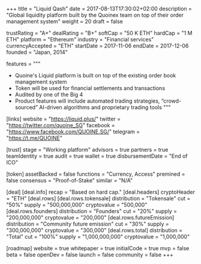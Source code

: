 +++
title = "Liquid Qash"
date = 2017-08-13T17:30:02+02:00
description = "Global liquidity platform built by the Quoinex team on top of their order management system"
weight = 20
draft = false

trustRating = "A+"
dealRating = "B+"
softCap = "50 K ETH"
hardCap = "1 M ETH"
platform = "Ethereum"
industry = "Financial services"
currencyAccepted = "ETH"
startDate = 2017-11-06
endDate = 2017-12-06
founded = "Japan, 2014"

features = """
- Quoine's Liquid platform is built on top of the existing order book management system
- Token will be used for financial settlements and transactions
- Audited by one of the Big 4
- Product features will include automated trading strategies, “crowd-sourced” AI-driven algorithms and proprietary trading tools
"""

[links]
  website = "https://liquid.plus/"
  twitter = "https://twitter.com/quoine_SG"
  facebook = "https://www.facebook.com/QUOINE.SG/"
  telegram = "https://t.me/QUOINE"


[trust]
  stage = "Working platform"
  advisors = true
  partners = true
  teamIdentity = true
  audit = true
  wallet = true
  disbursementDate = "End of ICO"

[token]
  assetBacked = false
  functions = "Currency, Access"
  premined = false
  consensus = "Proof-of-Stake"
  similar = "N/A"

[deal]
  [deal.info]
    recap = "Based on hard cap."
  [deal.headers]
    cryptoHeader = "ETH"
  [deal.rows]
    [deal.rows.tokensale]
      distribution = "Tokensale"
      cut = "50%"
      supply = "500,000,000"
      cryptovalue = "500,000"
    [deal.rows.founders]
      distribution = "Founders"
      cut = "20%"
      supply = "200,000,000"
      cryptovalue = "200,000"
    [deal.rows.futureEmission]
      distribution = "Community future emission"
      cut = "30%"
      supply = "300,000,000"
      cryptovalue = "300,000"
    [deal.rows.total]
      distribution = "Total"
      cut = "100%"
      supply = "1,000,000,000"
      cryptovalue = "1,000,000"

[roadmap]
  website = true
  whitepaper = true
  initialCode = true
  mvp = false
  beta = false
  openDev = false
  launch = false
  community = false
+++
